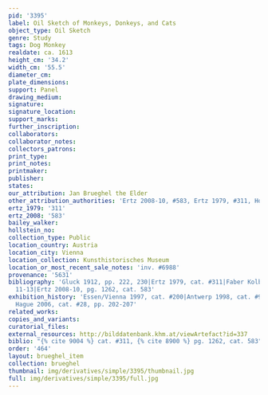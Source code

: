 ```yaml
---
pid: '3395'
label: Oil Sketch of Monkeys, Donkeys, and Cats
object_type: Oil Sketch
genre: Study
tags: Dog Monkey
realdate: ca. 1613
height_cm: '34.2'
width_cm: '55.5'
diameter_cm: 
plate_dimensions: 
support: Panel
drawing_medium: 
signature: 
signature_location: 
support_marks: 
further_inscription: 
collaborators: 
collaborator_notes: 
collectors_patrons: 
print_type: 
print_notes: 
printmaker: 
publisher: 
states: 
our_attribution: Jan Brueghel the Elder
other_attribution_authorities: 'Ertz 2008-10, #583, Ertz 1979, #311, Honig database'
ertz_1979: '311'
ertz_2008: '583'
bailey_walker: 
hollstein_no: 
collection_type: Public
location_country: Austria
location_city: Vienna
location_collection: Kunsthistorisches Museum
location_or_most_recent_sale_notes: 'inv. #6988'
provenance: '5631'
bibliography: 'Gluck 1912, pp. 222, 230|Ertz 1979, cat. #311|Faber Kolb 2005, pp.
  11-13|Ertz 2008-10, pg. 1262, cat. 583'
exhibition_history: 'Essen/Vienna 1997, cat. #200|Antwerp 1998, cat. #92|Los Angeles/The
  Hague 2006, cat. #28, pp. 202-207'
related_works: 
copies_and_variants: 
curatorial_files: 
external_resources: http://bilddatenbank.khm.at/viewArtefact?id=337
biblio: "{% cite 9004 %} cat. #311, {% cite 8900 %} pg. 1262, cat. 583"
order: '464'
layout: brueghel_item
collection: brueghel
thumbnail: img/derivatives/simple/3395/thumbnail.jpg
full: img/derivatives/simple/3395/full.jpg
---
```

